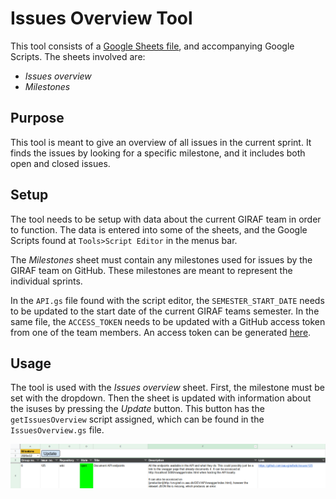 # Issues Overview Tool

This tool consists of a [Google Sheets file](https://docs.google.com/spreadsheets/d/1-sXJVpQ2t_tSH6aG8B6KGxP1lkA2jufn4xXiq2vq_og/edit?usp=sharing),
and accompanying Google Scripts. The sheets involved are:

- _Issues overview_
- _Milestones_

## Purpose

This tool is meant to give an overview of all issues in the current sprint.
It finds the issues by looking for a specific milestone, and it includes both open and closed issues.

## Setup

The tool needs to be setup with data about the current GIRAF team in order to function.
The data is entered into some of the sheets, and the Google Scripts found at `Tools>Script Editor` in the menus bar.

The _Milestones_ sheet must contain any milestones used for issues by the GIRAF team on GitHub.
These milestones are meant to represent the individual sprints.

In the `API.gs` file found with the script editor, the `SEMESTER_START_DATE` needs to be updated to the start date of
the current GIRAF teams semester.
In the same file, the `ACCESS_TOKEN` needs to be updated with a GitHub access token from one of the team members.
An access token can be generated [here](https://github.com/settings/tokens).

## Usage

The tool is used with the _Issues overview_ sheet. 
First, the milestone must be set with the dropdown.
Then the sheet is updated with information about the isuses by pressing the _Update_ button. 
This button has the `getIssuesOverview` script assigned, which can be found in the `IssuesOverview.gs` file.

![](../../resources/issues_overview.PNG)